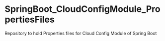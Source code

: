 # SpringBoot_CloudConfigModule_PropertiesFiles
Repository to hold Properties files for Cloud Config Module of Spring Boot
